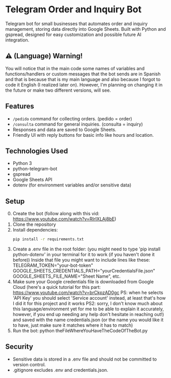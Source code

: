 # Telegram Order and Inquiry Bot

Telegram bot for small businesses that automates order and inquiry management, storing data directly into Google Sheets. Built with Python and gspread, designed for easy customization and possible future AI integration.

## ⚠️ (Language) Warning!

You will notice that in the main code some names of variables and functions/handlers or custom messages that the bot sends are in Spanish and that is because that is my main language and also because I forgot to code it English (I realized later on). However, I'm planning on changing it in the future or make two different versions, will see.

## Features

- `/pedido` command for collecting orders. (pedido = order)
- `/consulta` command for general inquiries. (consulta = inquiry)
- Responses and data are saved to Google Sheets.
- Friendly UI with reply buttons for basic info like hours and location.

## Technologies Used

- Python 3
- python-telegram-bot
- gspread
- Google Sheets API
- dotenv (for environment variables and/or sensitive data)

## Setup

0. Create the bot (follow along with this vid: https://www.youtube.com/watch?v=RIrIXLAj8bE)
1. Clone the repository
2. Install dependencies:
   ```bash
   pip install -r requirements.txt
3. Create a .env file in the root folder:
   (you might need to type 'pip install python-dotenv' in your terminal for it to work (if you haven't done it before))
   Inside that file you might want to include lines like these:
   TELEGRAM_TOKEN="your-bot-token"
   GOOGLE_SHEETS_CREDENTIALS_PATH="yourCredentialsFile.json"
   GOOGLE_SHEETS_FILE_NAME="Sheet Name", etc.
4. Make sure your Google credentials file is downloaded from Google Cloud (here's a quick tutorial for this part: https://www.youtube.com/watch?v=brCkpzAD0gc PS: when he selects 'API Key' you should select 'Service account' instead, at least that's how I did it for this project and it works PS2: sorry, I don't know much about this language/environment yet for me to be able to explain it accurately, however, if you end up needing any help don't hesitate in reaching out!) and saved with the name credentials.json (or the name you would like it to have, just make sure it matches where it has to match)
5. Run the bot:
   python theFileWhereYouHaveTheCodeOfTheBot.py

## Security

- Sensitive data is stored in a .env file and should not be committed to version control.
- .gitignore excludes .env and credentials.json.
